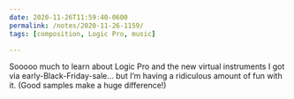 ```yaml
---
date: 2020-11-26T11:59:40-0600
permalink: /notes/2020-11-26-1159/
tags: [composition, Logic Pro, music]

---
```


Sooooo much to learn about Logic Pro and the new virtual instruments I got via early-Black-Friday-sale… but I’m having a ridiculous amount of fun with it. (Good samples make a huge difference!)
